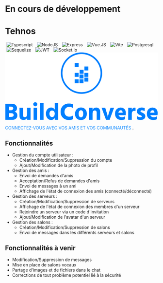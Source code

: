 # En cours de développement 

# Tehnos

<img alt="Typescript" src="https://img.shields.io/badge/TypeScript-007ACC?style=for-the-badge&logo=typescript&logoColor=white"  style="margin: 0 5px"/>
<img alt="NodeJS" src="https://img.shields.io/badge/Node.js-43853D?style=for-the-badge&logo=node.js&logoColor=white"  style="margin: 0 5px"/>
<img alt="Express" src="https://img.shields.io/badge/Express.js-404D59?style=for-the-badge"  style="margin: 0 5px"/>
<img alt="Vue.JS" src="https://img.shields.io/badge/Vue.js-35495E?style=for-the-badge&logo=vue.js&logoColor=4FC08D"  style="margin: 0 5px"/>
<img alt="Vite" src="https://img.shields.io/badge/vite-%23646CFF.svg?style=for-the-badge&logo=vite&logoColor=white"  style="margin: 0 5px"/>
<img alt="Postgresql" src="https://img.shields.io/badge/PostgreSQL-316192?style=for-the-badge&logo=postgresql&logoColor=white"  style="margin: 0 5px"/>
<img alt="Sequelize" src="https://img.shields.io/badge/sequelize-323330?style=for-the-badge&logo=sequelize&logoColor=blue"  style="margin: 0 5px"/>
<img alt="JWT" src="https://img.shields.io/badge/json%20web%20tokens-323330?style=for-the-badge&logo=json-web-tokens&logoColor=pink"  style="margin: 0 5px"/>
<img alt="Socket.io" src="https://img.shields.io/badge/Socket.io-black?style=for-the-badge&logo=socket.io&badgeColor=010101"  style="margin: 0 5px"/>

<img src="./client/src/assets/images/buildconverse.png" alt="buildConverse-logo"/>

<span style="color: #1E90FF;">CONNECTEZ-VOUS AVEC VOS AMIS ET VOS COMMUNAUTÉS
</span>.


## Fonctionnalités 
- Gestion du compte utilisateur :
	- Création/Modification/Suppression du compte
	- Ajout/Modification de la photo de profil
- Gestion des amis :
	- Envoi de demandes d'amis
	- Acceptation/Refus de demandes d'amis
	- Envoi de messages à un ami
	- Affichage de l'état de connexion des amis (connecté/déconnecté)
- Gestion des serveurs :
	- Création/Modification/Suppression de serveurs
	- Affichage de l'état de connexion des membres d'un serveur
	- Rejoindre un serveur via un code d'invitation
	- Ajout/Modification de l'avatar d'un serveur
- Gestion des salons :
	- Création/Modification/Suppression de salons
	- Envoi de messages dans les différents serveurs et salons

## Fonctionnalités à venir
- Modification/Suppression de messages
- Mise en place de salons vocaux
- Partage d'images et de fichiers dans le chat
- Corrections de tout problème potentiel lié à la sécurité











